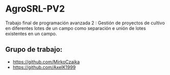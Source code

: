 # AgroSRL-PV2
Trabajo final de programación avanzada 2 : Gestión de proyectos de cultivo en diferentes lotes de un campo como separación e unión de lotes existentes en un campo.
## Grupo de trabajo:
- https://github.com/MirkoCzajka
- https://github.com/AxelK1999

